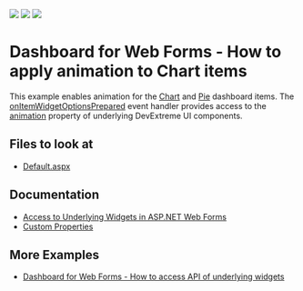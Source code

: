 <!-- default badges list -->
![](https://img.shields.io/endpoint?url=https://codecentral.devexpress.com/api/v1/VersionRange/333039630/20.2.5%2B)
[![](https://img.shields.io/badge/Open_in_DevExpress_Support_Center-FF7200?style=flat-square&logo=DevExpress&logoColor=white)](https://supportcenter.devexpress.com/ticket/details/T968140)
[![](https://img.shields.io/badge/📖_How_to_use_DevExpress_Examples-e9f6fc?style=flat-square)](https://docs.devexpress.com/GeneralInformation/403183)
<!-- default badges end -->

# Dashboard for Web Forms - How to apply animation to Chart items

This example enables animation for the [Chart](https://docs.devexpress.com/Dashboard/117159/web-dashboard/create-dashboards-on-the-web/dashboard-item-settings/chart) and [Pie](https://docs.devexpress.com/Dashboard/117162/web-dashboard/create-dashboards-on-the-web/dashboard-item-settings/pies) dashboard items. The [onItemWidgetOptionsPrepared](https://docs.devexpress.com/Dashboard/js-DevExpress.Dashboard.ViewerApiExtensionOptions?p=netframework#js_devexpress_dashboard_viewerapiextensionoptions_onitemwidgetoptionsprepared) event handler provides access to the [animation](https://js.devexpress.com/Documentation/ApiReference/UI_Components/dxChart/Configuration/animation/) property of underlying DevExtreme UI components.

<!-- default file list -->
## Files to look at

* [Default.aspx](./CS/DashboardChartAnimationCS/Default.aspx)
<!-- default file list end -->

## Documentation

- [Access to Underlying Widgets in ASP.NET Web Forms](https://docs.devexpress.com/Dashboard/117573/web-dashboard/aspnet-web-forms-dashboard-control/access-to-underlying-widgets)
- [Custom Properties](https://docs.devexpress.com/Dashboard/401702/web-dashboard/ui-elements-and-customization/custom-properties)

## More Examples

- [Dashboard for Web Forms - How to access API of underlying widgets](https://github.com/DevExpress-Examples/web-forms-dashboard-underlying-widgets-api)

